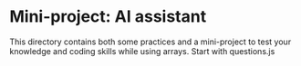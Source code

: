 # Mini-project: AI assistant

This directory contains both some practices and a mini-project to test your knowledge and coding skills while using arrays. Start with questions.js
